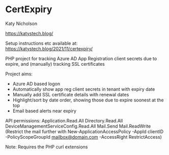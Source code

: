 # CertExpiry

Katy Nicholson

https://katystech.blog/

Setup instructions etc available at: https://katystech.blog/2021/11/certexpiry/


PHP project for tracking Azure AD App Registration client secrets due to expire, and (manually) tracking SSL certificates

Project aims:

- Azure AD based logon
- Automatically show app reg client secrets in tenant with expiry date
- Manually add SSL certificate details with renewal dates
- Highlight/sort by date order, showing those due to expire soonest at the top
- Email based alerts near expiry


API permissions: Application.Read.All
Directory.Read.All
DeviceManagementServiceConfig.Read.All
Mail.Send
Mail.ReadWrite
(Restrict the mail further with New-ApplicationAccessPolicy -AppId clientID -PolicyScopeGroupId mailbox@domain.com -AccessRight RestrictAccess)

Note: Requires the PHP curl extensions
